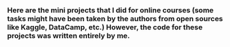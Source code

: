 ### Here are the mini projects that I did for online courses (some tasks might have been taken by the authors from open sources like Kaggle, DataCamp, etc.) However, the code for these projects was written entirely by me.
